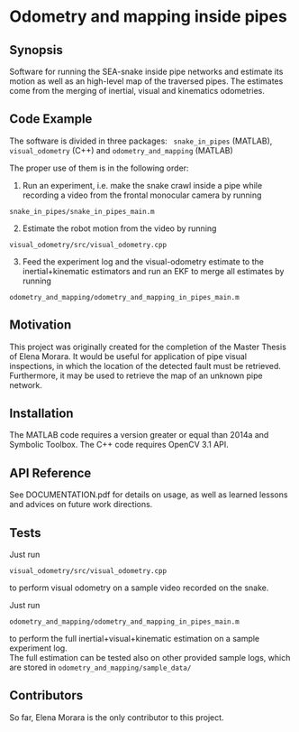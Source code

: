 # Odometry and mapping inside pipes

## Synopsis

Software for running the SEA-snake inside pipe networks and estimate its motion as well as an high-level map of the traversed pipes.
The estimates come from the merging of inertial, visual and kinematics odometries.


## Code Example

The software is divided in three packages: ``` snake_in_pipes``` (MATLAB), ``` visual_odometry ``` (C++) and 	``` odometry_and_mapping ``` (MATLAB)

The proper use of them is in the following order:

1. Run an experiment, i.e. make the snake crawl inside a pipe while recording a video from the frontal monocular camera by running
  ```
  snake_in_pipes/snake_in_pipes_main.m
  ```  
  
2. Estimate the robot motion from the video by running
  ```
  visual_odometry/src/visual_odometry.cpp
  ```  
  
3. Feed the experiment log and the visual-odometry estimate to the inertial+kinematic estimators and run an EKF to merge all estimates by running
  ```
  odometry_and_mapping/odometry_and_mapping_in_pipes_main.m
  ```

## Motivation

This project was originally created for the completion of the Master Thesis of Elena Morara.
It would be useful for application of pipe visual inspections, in which the location of the detected fault must be retrieved.
Furthermore, it may be used to retrieve the map of an unknown pipe network.

## Installation

The MATLAB code requires a version greater or equal than 2014a and Symbolic Toolbox.
The C++ code requires OpenCV 3.1 API.

## API Reference

See DOCUMENTATION.pdf for details on usage, as well as learned lessons and advices on future work directions.

## Tests

Just run
```
visual_odometry/src/visual_odometry.cpp
```
to perform visual odometry on a sample video recorded on the snake.


Just run
```
odometry_and_mapping/odometry_and_mapping_in_pipes_main.m
```
to perform the full inertial+visual+kinematic estimation on a sample experiment log.  
The full estimation can be tested also on other provided sample logs, which are stored in ``` odometry_and_mapping/sample_data/ ```

## Contributors

So far, Elena Morara is the only contributor to this project.
